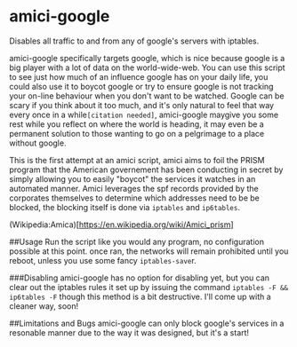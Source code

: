 amici-google
============

Disables all traffic to and from any of google's servers with iptables.

amici-google specifically targets google, which is nice because google is a big player with a lot of data on the world-wide-web. You can use this script to see just how much of an influence google has on your daily life, you could also use it to boycot google or try to ensure google is not tracking your on-line behaviour when you don't want to be watched. Google can be scary if you think about it too much, and it's only natural to feel that way every once in a while`[citation needed]`, amici-google maygive you some rest while you reflect on where the world is heading, it may even be a permanent solution to those wanting to go on a pelgrimage to a place without google.

This is the first attempt at an amici script, amici aims to foil the PRISM program that the American governement has been conducting in secret by simply allowing you to easily "boycot" the services it watches in an automated manner. Amici leverages the spf records provided by the corporates themselves to determine which addresses need to be be blocked, the blocking itself is done via `iptables` and `ip6tables`.

(Wikipedia:Amica)[https://en.wikipedia.org/wiki/Amici_prism]

##Usage
Run the script like you would any program, no configuration possible at this point. once ran, the networks will remain prohibited until you reboot, unless you use some fancy `iptables-save`r.

###Disabling
amici-google has no option for disabling yet, but you can clear out the iptables rules it set up by issuing the command `iptables -F && ip6tables -F` though this method is a bit destructive. I'll come up with a cleaner way, soon!

##Limitations and Bugs
amici-google can only block google's services in a resonable manner due to the way it was designed, but it's a start!
